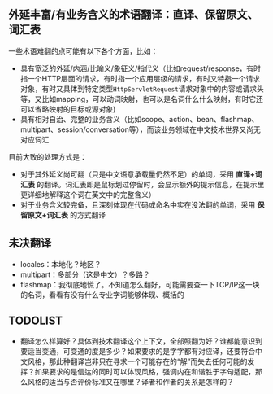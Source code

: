 ## 外延丰富/有业务含义的术语翻译：直译、保留原文、词汇表

一些术语难翻的点可能有以下各个方面，比如：

* 具有宽泛的外延/内涵/比喻义/象征义/指代义（比如request/response，有时指一个HTTP层面的请求，有时指一个应用层级的请求，有时又特指一个请求对象，有时又具体到特定类型`HttpServletRequest`请求对象中的内容或请求头等，又比如mapping，可以动词映射，也可以是名词什么什么映射，有时它还可以省略映射的目标或源对象)
* 具有相对自治、完整的业务含义（比如scope、action、bean、flashmap、multipart、session/conversation等），而该业务领域在中文技术世界又尚无对应词汇

目前大致的处理方式是：

* 对于其外延义尚可翻（只是中文语意承载量仍然不足）的单词，采用 **直译+词汇表** 的翻译。词汇表即是鼠标划过停留时，会显示额外的提示信息，在提示里更详细地解释这个词在英文中的完整含义）
* 对于业务含义较完备，且深刻体现在代码或命名中实在没法翻的单词，采用 **保留原文+词汇表** 的方式翻译

## 未决翻译
* locales：本地化？地区？
* multipart：多部分（这是中文）？多路？
* flashmap：我彻底地慌了。不知道怎么翻好，可能需要查一下TCP/IP这一块的名词，看看有没有什么专业字词能够体现、概括的


## TODOLIST

* 翻译怎么样算好？具体到技术翻译这个上下文，全部照翻为好？谁都能意识到要适当变通，可变通的度是多少？如果要求的是字字都有对应译，还要符合中文风格，那此种翻译岂非只在寻求一个可能存在的“解”而失去任何可能的发挥？如果要求的是信达的同时可以体现风格，强调内在和谐胜于字句适配，那么风格的适当与否评价标准又在哪里？译者和作者的关系是怎样的？
